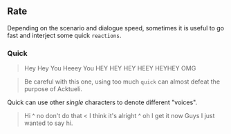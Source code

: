## Rate
Depending on the scenario and dialogue speed, sometimes it is useful to go fast and interject some quick `reactions`.

### Quick
> Hey
> Hey You
> Heeey You HEY HEY
> HEY HEEY HEYHEY
> OMG

> Be careful with this one, using too much `quick` can almost defeat the purpose of Acktueli.

Quick can use other _single_ characters to denote different "voices".

> Hi
^ no don't do that
< I think it's alright
^ oh I get it now
> Guys I just wanted to say hi.